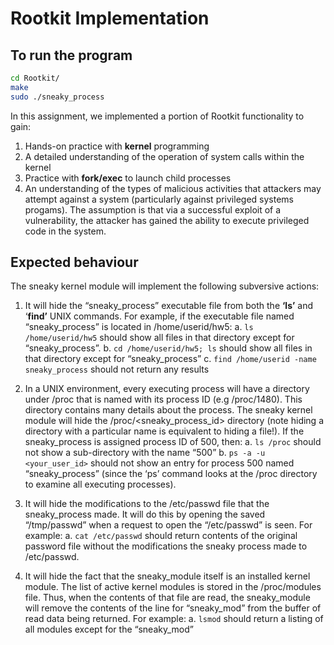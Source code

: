 
Rootkit Implementation
======================


To run the program
------------------

```bash
cd Rootkit/
make
sudo ./sneaky_process
```
In this assignment, we implemented a portion of Rootkit functionality to gain:
1. Hands-on practice with **kernel** programming
2. A detailed understanding of the operation of system calls within the kernel
3. Practice with **fork/exec** to launch child processes
4. An understanding of the types of malicious activities that attackers may attempt against a system (particularly against privileged systems progams).
The assumption is that via a successful exploit of a vulnerability, the attacker has gained the ability to execute privileged code in the system. 

Expected behaviour
------------------

The sneaky kernel module will implement the following subversive actions:
1. It will hide the “sneaky_process” executable file from both the **‘ls’** and ‘**find’** UNIX
commands. For example, if the executable file named “sneaky_process” is located in /home/userid/hw5:
a. ```ls /home/userid/hw5``` should show all files in that directory except for “sneaky_process”.
b. ```cd /home/userid/hw5; ls``` should show all files in that directory except for “sneaky_process”
c. ```find /home/userid -name sneaky_process``` should not return any results

2. In a UNIX environment, every executing process will have a directory under /proc that is named with its process ID (e.g /proc/1480). This directory contains many details about the process. The sneaky kernel module will hide the /proc/<sneaky_process_id> directory (note hiding a directory with a particular name is equivalent to hiding a file!). If the sneaky_process is assigned process ID of 500, then:
a. ```ls /proc``` should not show a sub-directory with the name “500”
b. ```ps -a -u <your_user_id>``` should not show an entry for process 500
named “sneaky_process” (since the ‘ps’ command looks at the /proc directory to
examine all executing processes).
3. It will hide the modifications to the /etc/passwd file that the sneaky_process made. It will
do this by opening the saved “/tmp/passwd” when a request to open the “/etc/passwd” is seen. For example:
a. ```cat /etc/passwd``` should return contents of the original password file without the modifications the sneaky process made to /etc/passwd.
4. It will hide the fact that the sneaky_module itself is an installed kernel module. The list of active kernel modules is stored in the /proc/modules file. Thus, when the contents of that file are read, the sneaky_module will remove the contents of the line for “sneaky_mod” from the buffer of read data being returned. For example:
a. ```lsmod``` should return a listing of all modules except for the “sneaky_mod”
